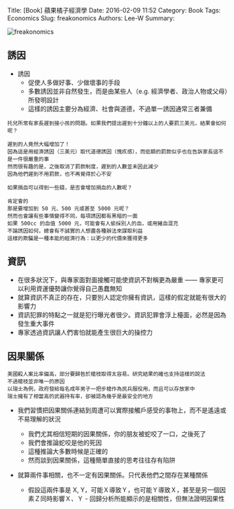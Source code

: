 Title: [Book] 蘋果橘子經濟學
Date: 2016-02-09 11:52
Category: Book
Tags: Economics
Slug: freakonomics
Authors: Lee-W
Summary: 


![freakonomics](http://pic.eslite.com/Upload/Product/201001/m/633996933876873707.JPG)

<!--more-->

## 誘因
- 誘因
	- 促使人多做好事、少做壞事的手段
	- 多數誘因並非自然發生，而是由某些人（e.g. 經濟學者、政治人物或父母）所發明設計
	- 這樣的誘因主要分為經濟、社會與道德，不過單一誘因通常三者兼備


```
托兒所常有家長遲到接小孩的問題。如果我們提出遲到十分鐘以上的人要罰三美元，結果會如何呢？

遲到的人竟然大幅增加了！
因為這是用經濟誘因（三美元）取代道德誘因（愧疚感），而低額的罰款似乎也在告訴家長這不是一件很嚴重的事 
然而很有趣的是，之後取消了罰款制度，遲到的人數並未因此減少
因為他們遲到不用罰款，也不再覺得於心不安
```

```
如果捐血可以得到一些錢，是否會增加捐血的人數呢？

肯定會的
那是要增加到 50 元、500 元或甚至 5000 元呢？ 
然而也會讓有些事情變得不同，每項誘因都有黑暗的一面
如果 500cc 的血值 5000 元，可能會有人偷採別人的血，或用豬血混充
不論誘因如何，總會有不誠實的人想盡各種辦法來謀取利益
這樣的欺騙是一種本能的經濟行為：以更少的代價來獲得更多
```
	
## 資訊
- 在很多狀況下，與專家面對面接觸可能使資訊不對稱更為嚴重 —— 專家更可以利用資運優勢讓你覺得自己愚蠢無知
- 就算資訊不真正的存在，只要別人認定你擁有資訊，這樣的假定就能有很大的影響力
- 資訊犯罪的特點之一就是犯行曝光者很少。資訊犯罪會浮上檯面，必然是因為發生重大事件
- 專家透過資訊讓人們害怕就能產生很巨大的操控力

## 因果關係
```
美國殺人案比率偏高，部分要歸咎於槍枝取得太容易。研究結果的確也支持這樣的說法
不過槍枝並非唯一的原因
以瑞士為例，政府發給每名成年男子一把步槍作為民兵服役用，而且可以存放家中
瑞士擁有了相當高的武器持有率，卻被認為幾乎是最安全的地方
```

- 我們習慣把因果關係連結到周遭可以實際接觸戶感受的事物上，而不是遙遠或不易理解的狀況
	- 我們尤其相信短期的因果關係，你的朋友被蛇咬了一口，之後死了
	- 我們會推論蛇咬是他的死因
	- 這種推論大多數時候是正確的
	- 然而談到因果關係，這種簡單直接的思考往往存有陷阱

- 就算兩件事相關，也不一定有因果關係。只代表他們之間存在某種關係
	- 假設這兩件事是 X, Y，可能Ｘ導致Ｙ，也可能Ｙ導致Ｘ，甚至是另一個因素Ｚ同時影響Ｘ、Ｙ	- 回歸分析所能顯示的是相關性，但無法證明因果性